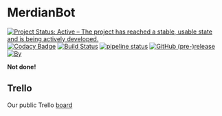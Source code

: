 # MerdianBot


[![Project Status: Active – The project has reached a stable, usable state and is being actively developed.](https://www.repostatus.org/badges/latest/active.svg)](https://www.repostatus.org/#active)
[![Codacy Badge](https://api.codacy.com/project/badge/Grade/f4169dc546b84f94ac70f9a75f27620b)](https://www.codacy.com/project/MerdedSpade/MerdianBot/dashboard?utm_source=github.com&amp;utm_medium=referral&amp;utm_content=MerdianDiscord/MerdianBot&amp;utm_campaign=Badge_Grade_Dashboard)
[![Build Status](https://ci.codemc.org/buildStatus/icon?job=MerdianDiscord/MerdianBot)](https://ci.codemc.org/view/Author/job/MerdianDiscord/job/MerdianBot/)
[![pipeline status](https://gitlab.com/MerdianDiscord/Discord/MerdianBot/badges/dev/pipeline.svg)](https://gitlab.com/MerdianDiscord/Discord/MerdianBot/commits/dev)
[![GitHub (pre-)release](https://img.shields.io/github/release/MerdianDiscord/MerdianBot/all.svg?style=flat-square)](https://github.com/MerdedSpade/MusicBotW/releases)
[![By](https://img.shields.io/badge/By-MerdedSpade-ff69b4.svg?longCache=true&style=flat-square)](https://github.com/MerdedSpade)

**Not done!** 

## Trello
Our public Trello [board](https://trello.com/b/1rmmUNX3/) 
